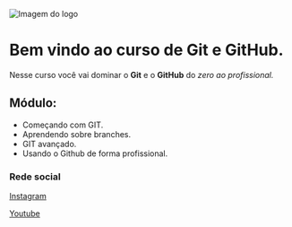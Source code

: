 ![Imagem do logo](https://hermes.dio.me/articles/cover/d2489f96-d56f-4b82-bc7f-84fbc9fb1368.jpg)

# Bem vindo ao curso de Git e GitHub.
Nesse curso você vai dominar o **Git** e o **GitHub** do _zero ao profissional._

## Módulo:
* Começando com GIT.
* Aprendendo sobre branches.
* GIT avançado.
* Usando o Github de forma profissional.

### Rede social 
[Instagram](https://instagram.com/sijeitoprogramador)

[Youtube](https://youtube.com/c/sujeitoprogramador)



